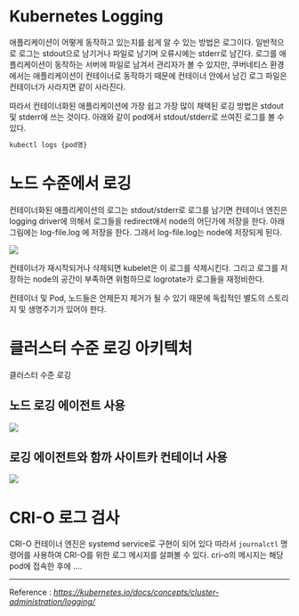 # Kubernetes Logging

애플리케이션이 어떻게 동작하고 있는지를 쉽게 알 수 있는 방법은 로그이다. 일반적으로 로그는 stdout으로 남기거나 파일로 남기며 오류시에는 stderr로 남긴다. 로그를 애플리케이션이 동작하는 서버에 파일로 남겨서 관리자가 볼 수 있지만, 쿠버네티스 환경에서는 애플리케이션이 컨테이너로 동작하기 때문에 컨테이너 안에서 남긴 로그 파일은 컨테이너가 사라지면 같이 사라진다.

따라서 컨테이너화된 애플리케이션에 가장 쉽고 가장 많이 채택된 로깅 방법은 stdout 및 stderr에 쓰는 것이다. 아래와 같이 pod에서 stdout/stderr로 쓰여진 로그를 볼 수 있다. 

~~~sh 
kubectl logs {pod명}
~~~

# 노드 수준에서 로깅

컨테이너화된 애플리케이션의 로그는 stdout/stderr로 로그를 남기면 컨테이너 엔진은 logging driver에 의해서 로그들을 redirect애서 node의 어딘가에 저장을 한다. 아래 그림에는 log-file.log 에 저장을 한다. 그래서 log-file.log는 node에 저장되게 된다. 

![](https://d33wubrfki0l68.cloudfront.net/59b1aae2adcfe4f06270b99a2789012ed64bec1f/4d0ad/images/docs/user-guide/logging/logging-node-level.png)

컨테이너가 재시작되거나 삭제되면 kubelet은 이 로그를 삭제시킨다. 그리고 로그를 저장하는 node의 공간이 부족하면 위험하므로 logrotate가 로그들을 재정비한다.


컨테이너 및 Pod, 노드들은 언제든지 제거가 될 수 있기 때문에 독립적인 별도의 스토리지 및 생명주기가 있어야 한다.




# 클러스터 수준 로깅 아키텍처

클러스터 수준 로깅 



## 노드 로깅 에이전트 사용

![](https://d33wubrfki0l68.cloudfront.net/2585cf9757d316b9030cf36d6a4e6b8ea7eedf5a/1509f/images/docs/user-guide/logging/logging-with-node-agent.png)


## 로깅 에이전트와 함까 사이트카 컨테이너 사용

![](https://d33wubrfki0l68.cloudfront.net/5bde4953b3b232c97a744496aa92e3bbfadda9ce/39767/images/docs/user-guide/logging/logging-with-streaming-sidecar.png)


# CRI-O 로그 검사
CRI-O 컨테이너 엔진은 systemd service로 구현이 되어 있다 따라서 `journalctl` 명령어를 사용하여 CRI-O를 위한 로그 메시지를 살펴볼 수 있다.
cri-o의 메시지는 해당 pod에 접속한 후에 ....









----
Reference : *https://kubernetes.io/docs/concepts/cluster-administration/logging/*	

